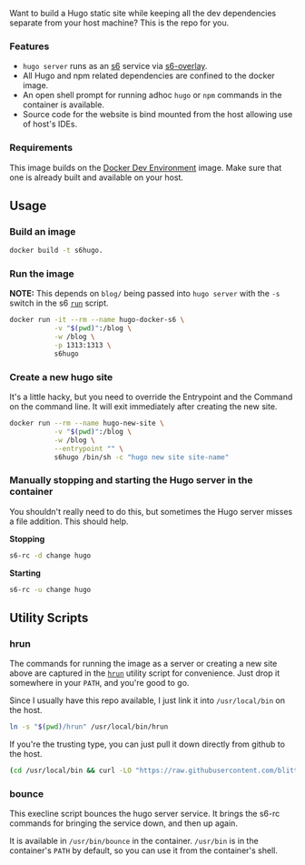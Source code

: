Want to build a Hugo static site while keeping all the dev dependencies separate from your host machine? This is the repo for you.

### Features

* `hugo server` runs as an [s6](https://skarnet.org/software/s6/overview.html) service via [s6-overlay](https://github.com/just-containers/s6-overlay).
* All Hugo and npm related dependencies are confined to the docker image.
* An open shell prompt for running adhoc `hugo` or `npm` commands in the container is available.
* Source code for the website is bind mounted from the host allowing use of host's IDEs.

### Requirements

This image builds on the [Docker Dev Environment](https://github.com/blitterated/docker_dev_env) image. Make sure that one is already built and available on your host.

## Usage

### Build an image

```sh
docker build -t s6hugo.
```

### Run the image

__NOTE:__ This depends on `blog/` being passed into `hugo server` with the `-s` switch in the s6 [`run`](./run#L2) script.


```sh
docker run -it --rm --name hugo-docker-s6 \
           -v "$(pwd)":/blog \
           -w /blog \
           -p 1313:1313 \
           s6hugo
```

### Create a new hugo site

It's a little hacky, but you need to override the Entrypoint and the Command on the command line. It will exit immediately after creating the new site.

```sh
docker run --rm --name hugo-new-site \
           -v "$(pwd)":/blog \
           -w /blog \
           --entrypoint "" \
           s6hugo /bin/sh -c "hugo new site site-name"
```

### Manually stopping and starting the Hugo server in the container

You shouldn't really need to do this, but sometimes the Hugo server misses a file addition. This should help.

__Stopping__

```sh
s6-rc -d change hugo
```

__Starting__

```sh
s6-rc -u change hugo
```

## Utility Scripts

### hrun

The commands for running the image as a server or creating a new site above are captured in the [`hrun`](./hrun) utility script for convenience. Just drop it somewhere in your `PATH`, and you're good to go.

Since I usually have this repo available, I just link it into `/usr/local/bin` on the host.

```sh
ln -s "$(pwd)/hrun" /usr/local/bin/hrun
```

If you're the trusting type, you can just pull it down directly from github to the host.

```sh
(cd /usr/local/bin && curl -LO "https://raw.githubusercontent.com/blitterated/hugo-dde/master/hrun" && chmod +x hrun)
```

### bounce

This execline script bounces the hugo server service. It brings the s6-rc commands for bringing the service down, and then up again.

It is available in `/usr/bin/bounce` in the container. `/usr/bin` is in the container's `PATH` by default, so you can use it from the container's shell.
